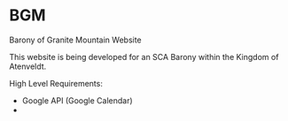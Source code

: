 # BGM
Barony of Granite Mountain Website

This website is being developed for an SCA Barony within the Kingdom of Atenveldt. 

High Level Requirements:
- Google API (Google Calendar)
- 
